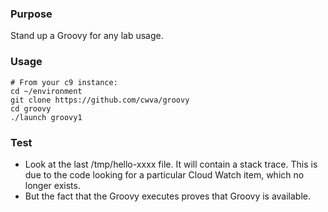 ### Purpose

Stand up a Groovy for any lab usage.

### Usage
```
# From your c9 instance:
cd ~/environment
git clone https://github.com/cwva/groovy
cd groovy
./launch groovy1
```

### Test
* Look at the last /tmp/hello-xxxx file. It will contain a stack
trace. This is due to the code looking for a particular Cloud
Watch item, which no longer exists.
* But the fact that the Groovy executes proves that Groovy is
available.
